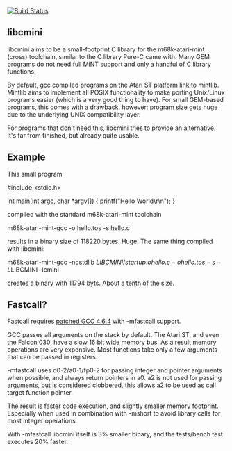[![Build Status](https://travis-ci.org/mfro0/libcmini.svg?branch=master)](https://travis-ci.org/mfro0/libcmini)

libcmini
--------

libcmini aims to be a small-footprint C library for the m68k-atari-mint (cross) toolchain, similar to the C library
Pure-C came with. Many GEM programs do not need full MiNT support and only a handful of C library functions.

By default, gcc compiled programs on the Atari ST platform link to mintlib. Mintlib aims to implement all POSIX
functionality to make porting Unix/Linux programs easier (which is a very good thing to have). For small GEM-based
programs, this comes with a drawback, however: program size gets huge due to the underlying UNIX compatibility layer.

For programs that don't need this, libcmini tries to provide an alternative. It's far from finished, but already quite 
usable.

Example
-------
This small program

#include <stdio.h>

int main(int argc, char *argv[])
{
    printf("Hello World\r\n");
}

compiled with the standard m68k-atari-mint toolchain 

m68k-atari-mint-gcc -o hello.tos -s hello.c

results in a binary size of 118220 bytes. Huge. The same thing compiled with libcmini:

m68k-atari-mint-gcc -nostdlib $LIBCMINI/startup.o hello.c -o hello.tos -s -L$LIBCMINI -lcmini

creates a binary with 11794 byts. About a tenth of the size.


Fastcall?
---------
Fastcall requires [patched GCC 4.6.4](https://github.com/PeyloW/gcc-4.6.4) with -mfastcall support.

GCC passes all arguments on the stack by default. The Atari ST, and even the Falcon 030, have a slow 16 bit wide memory bus.
As a result memory operations are very expensive. Most functions take only a few arguments that can be passed in registers.

-mfastcall uses d0-2/a0-1/fp0-2 for passing integer and pointer arguments when possible, and always return pointers in a0.
a2 is not used for passing arguments, but is considered clobbered, this allows a2 to be used as call target function pointer.

The result is faster code execution, and slightly smaller memory footprint. Especially when used in combination with -mshort to 
avoid library calls for most integer operations.

With -mfastcall libcmini itself is 3% smaller binary, and the tests/bench test executes 20% faster. 
